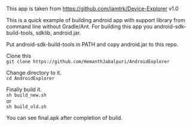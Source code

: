This app is taken from https://github.com/iamtrk/Device-Explorer v1.0

This is a quick example of building android app with support library from command line without Gradle/Ant.
For building this app you android-sdk-build-tools, sdklib, android.jar.

Put android-sdk-build-tools in PATH and copy android.jar to this repo.

Clone this  
`git clone https://github.com/HemanthJabalpuri/AndroidExplorer`  

Change directory to it.  
`cd AndroidExplorer`  

Finally build it.  
`sh build_new.sh`  
or  
`sh build_old.sh`  

You can see final.apk after completion of build.
